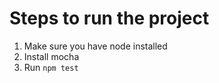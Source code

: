 # Steps to run the project

1) Make sure you have node installed
2) Install mocha
3) Run `npm test`
